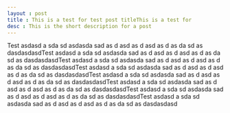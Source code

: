 ```yaml
---
layout : post
title : This is a test for test post titleThis is a test for 
desc : This is the short description for a post
---
```


Test asdasd a sda sd asdasda sad as d asd as d asd as d as da sd as dasdasdasdTest asdasd a sda sd asdasda sad as d asd as d asd as d as da sd as dasdasdasdTest asdasd a sda sd asdasda sad as d asd as d asd as d as da sd as dasdasdasdTest asdasd a sda sd asdasda sad as d asd as d asd as d as da sd as dasdasdasdTest asdasd a sda sd asdasda sad as d asd as d asd as d as da sd as dasdasdasdTest asdasd a sda sd asdasda sad as d asd as d asd as d as da sd as dasdasdasdTest asdasd a sda sd asdasda sad as d asd as d asd as d as da sd as dasdasdasdTest asdasd a sda sd asdasda sad as d asd as d asd as d as da sd as dasdasdasd